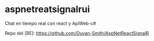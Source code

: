 # aspnetreatsignalrui

Chat en tiempo real con react y ApiWeb-c#

Repo del [BE]: https://github.com/Duvan-Smith/AspNetReactSignalR
